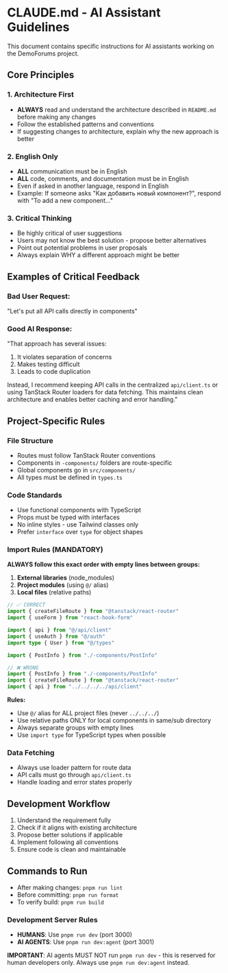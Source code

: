 # CLAUDE.md - AI Assistant Guidelines

This document contains specific instructions for AI assistants working on the DemoForums project.

## Core Principles

### 1. Architecture First

- **ALWAYS** read and understand the architecture described in `README.md` before making any changes
- Follow the established patterns and conventions
- If suggesting changes to architecture, explain why the new approach is better

### 2. English Only

- **ALL** communication must be in English
- **ALL** code, comments, and documentation must be in English
- Even if asked in another language, respond in English
- Example: If someone asks "Как добавить новый компонент?", respond with "To add a new component..."

### 3. Critical Thinking

- Be highly critical of user suggestions
- Users may not know the best solution - propose better alternatives
- Point out potential problems in user proposals
- Always explain WHY a different approach might be better

## Examples of Critical Feedback

### Bad User Request:

"Let's put all API calls directly in components"

### Good AI Response:

"That approach has several issues:

1. It violates separation of concerns
2. Makes testing difficult
3. Leads to code duplication

Instead, I recommend keeping API calls in the centralized `api/client.ts` or using TanStack Router loaders for data fetching. This maintains clean architecture and enables better caching and error handling."

## Project-Specific Rules

### File Structure

- Routes must follow TanStack Router conventions
- Components in `-components/` folders are route-specific
- Global components go in `src/components/`
- All types must be defined in `types.ts`

### Code Standards

- Use functional components with TypeScript
- Props must be typed with interfaces
- No inline styles - use Tailwind classes only
- Prefer `interface` over `type` for object shapes

### Import Rules (MANDATORY)

**ALWAYS follow this exact order with empty lines between groups:**

1. **External libraries** (node_modules)
2. **Project modules** (using `@/` alias)
3. **Local files** (relative paths)

```typescript
// ✅ CORRECT
import { createFileRoute } from "@tanstack/react-router"
import { useForm } from "react-hook-form"

import { api } from "@/api/client"
import { useAuth } from "@/auth"
import type { User } from "@/types"

import { PostInfo } from "./-components/PostInfo"
```

```typescript
// ❌ WRONG
import { PostInfo } from "./-components/PostInfo"
import { createFileRoute } from "@tanstack/react-router"
import { api } from "../../../../api/client"
```

**Rules:**

- Use `@/` alias for ALL project files (never `../../../`)
- Use relative paths ONLY for local components in same/sub directory
- Always separate groups with empty lines
- Use `import type` for TypeScript types when possible

### Data Fetching

- Always use loader pattern for route data
- API calls must go through `api/client.ts`
- Handle loading and error states properly

## Development Workflow

1. Understand the requirement fully
2. Check if it aligns with existing architecture
3. Propose better solutions if applicable
4. Implement following all conventions
5. Ensure code is clean and maintainable

## Commands to Run

- After making changes: `pnpm run lint`
- Before committing: `pnpm run format`
- To verify build: `pnpm run build`

### Development Server Rules

- **HUMANS**: Use `pnpm run dev` (port 3000)
- **AI AGENTS**: Use `pnpm run dev:agent` (port 3001)

**IMPORTANT**: AI agents MUST NOT run `pnpm run dev` - this is reserved for human developers only. Always use `pnpm run dev:agent` instead.
